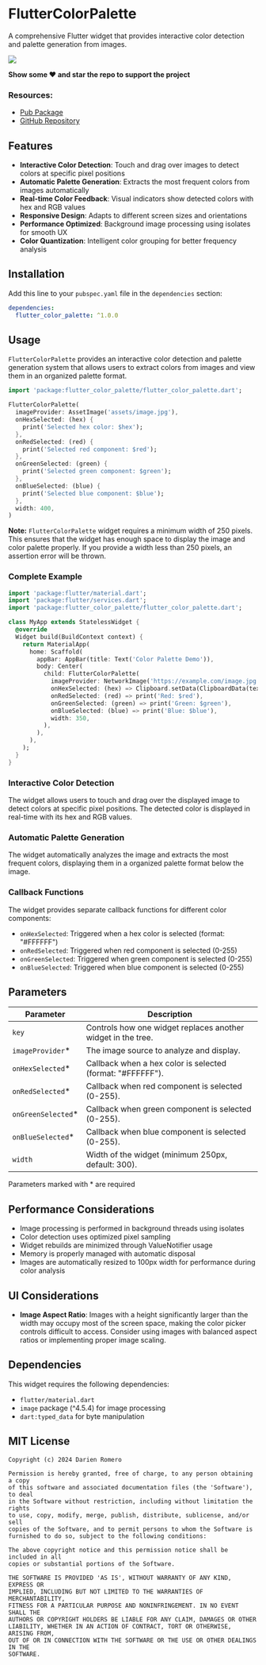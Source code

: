 # FlutterColorPalette

A comprehensive Flutter widget that provides interactive color detection and palette generation from images.

![](https://github.com/DarienRomero/flutter_color_palette/blob/master/.github/art/demo.gif?raw=true)

**Show some ❤️ and star the repo to support the project**

### Resources:
- [Pub Package](https://pub.dev/packages/flutter_color_palette)
- [GitHub Repository](https://github.com/DarienRomero/flutter_color_palette)

## Features

- **Interactive Color Detection**: Touch and drag over images to detect colors at specific pixel positions
- **Automatic Palette Generation**: Extracts the most frequent colors from images automatically
- **Real-time Color Feedback**: Visual indicators show detected colors with hex and RGB values
- **Responsive Design**: Adapts to different screen sizes and orientations
- **Performance Optimized**: Background image processing using isolates for smooth UX
- **Color Quantization**: Intelligent color grouping for better frequency analysis

## Installation

Add this line to your `pubspec.yaml` file in the `dependencies` section:

```yaml
dependencies:
  flutter_color_palette: ^1.0.0
```

## Usage

`FlutterColorPalette` provides an interactive color detection and palette generation system that allows users to extract colors from images and view them in an organized palette format.

```dart
import 'package:flutter_color_palette/flutter_color_palette.dart';

FlutterColorPalette(
  imageProvider: AssetImage('assets/image.jpg'),
  onHexSelected: (hex) {
    print('Selected hex color: $hex');
  },
  onRedSelected: (red) {
    print('Selected red component: $red');
  },
  onGreenSelected: (green) {
    print('Selected green component: $green');
  },
  onBlueSelected: (blue) {
    print('Selected blue component: $blue');
  },
  width: 400,
)
```

**Note:** `FlutterColorPalette` widget requires a minimum width of 250 pixels. This ensures that the widget has enough space to display the image and color palette properly. If you provide a width less than 250 pixels, an assertion error will be thrown.

### Complete Example

```dart
import 'package:flutter/material.dart';
import 'package:flutter/services.dart';
import 'package:flutter_color_palette/flutter_color_palette.dart';

class MyApp extends StatelessWidget {
  @override
  Widget build(BuildContext context) {
    return MaterialApp(
      home: Scaffold(
        appBar: AppBar(title: Text('Color Palette Demo')),
        body: Center(
          child: FlutterColorPalette(
            imageProvider: NetworkImage('https://example.com/image.jpg'),
            onHexSelected: (hex) => Clipboard.setData(ClipboardData(text: hex)),
            onRedSelected: (red) => print('Red: $red'),
            onGreenSelected: (green) => print('Green: $green'),
            onBlueSelected: (blue) => print('Blue: $blue'),
            width: 350,
          ),
        ),
      ),
    );
  }
}
```

### Interactive Color Detection

The widget allows users to touch and drag over the displayed image to detect colors at specific pixel positions. The detected color is displayed in real-time with its hex and RGB values.

### Automatic Palette Generation

The widget automatically analyzes the image and extracts the most frequent colors, displaying them in a organized palette format below the image.

### Callback Functions

The widget provides separate callback functions for different color components:

- `onHexSelected`: Triggered when a hex color is selected (format: "#FFFFFF")
- `onRedSelected`: Triggered when red component is selected (0-255)
- `onGreenSelected`: Triggered when green component is selected (0-255)
- `onBlueSelected`: Triggered when blue component is selected (0-255)

## Parameters

| Parameter | Description |
|---|---|
| `key` | Controls how one widget replaces another widget in the tree. |
| `imageProvider`* | The image source to analyze and display. |
| `onHexSelected`* | Callback when a hex color is selected (format: "#FFFFFF"). |
| `onRedSelected`* | Callback when red component is selected (0-255). |
| `onGreenSelected`* | Callback when green component is selected (0-255). |
| `onBlueSelected`* | Callback when blue component is selected (0-255). |
| `width` | Width of the widget (minimum 250px, default: 300). |

Parameters marked with \* are required

## Performance Considerations

- Image processing is performed in background threads using isolates
- Color detection uses optimized pixel sampling
- Widget rebuilds are minimized through ValueNotifier usage
- Memory is properly managed with automatic disposal
- Images are automatically resized to 100px width for performance during color analysis

## UI Considerations

- **Image Aspect Ratio**: Images with a height significantly larger than the width may occupy most of the screen space, making the color picker controls difficult to access. Consider using images with balanced aspect ratios or implementing proper image scaling.

## Dependencies

This widget requires the following dependencies:
- `flutter/material.dart`
- `image` package (^4.5.4) for image processing
- `dart:typed_data` for byte manipulation

## MIT License
```
Copyright (c) 2024 Darien Romero

Permission is hereby granted, free of charge, to any person obtaining a copy
of this software and associated documentation files (the 'Software'), to deal
in the Software without restriction, including without limitation the rights
to use, copy, modify, merge, publish, distribute, sublicense, and/or sell
copies of the Software, and to permit persons to whom the Software is
furnished to do so, subject to the following conditions:

The above copyright notice and this permission notice shall be included in all
copies or substantial portions of the Software.

THE SOFTWARE IS PROVIDED 'AS IS', WITHOUT WARRANTY OF ANY KIND, EXPRESS OR
IMPLIED, INCLUDING BUT NOT LIMITED TO THE WARRANTIES OF MERCHANTABILITY,
FITNESS FOR A PARTICULAR PURPOSE AND NONINFRINGEMENT. IN NO EVENT SHALL THE
AUTHORS OR COPYRIGHT HOLDERS BE LIABLE FOR ANY CLAIM, DAMAGES OR OTHER
LIABILITY, WHETHER IN AN ACTION OF CONTRACT, TORT OR OTHERWISE, ARISING FROM,
OUT OF OR IN CONNECTION WITH THE SOFTWARE OR THE USE OR OTHER DEALINGS IN THE
SOFTWARE.
